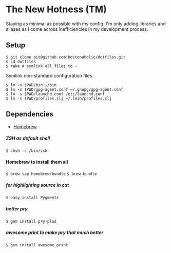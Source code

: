 # The New Hotness (TM)

Staying as minimal as possible with my config. I'm only adding libraries and aliases as I come across inefficiencies in my development process.

## Setup

```
$ git clone git@github.com:bostonaholic/dotfiles.git
$ cd dotfiles
$ rake # symlink all files to ~
```

Symlink non-standard configuration files

```
$ ln -s $PWD/bin ~/bin
$ ln -s $PWD/gpg-agent.conf ~/.gnupg/gpg-agent.conf
$ ln -s $PWD/launchd.conf /etc/launchd.conf
$ ln -s $PWD/profiles.clj ~/.lein/profiles.clj
```

## Dependencies

- [Homebrew](http://brew.sh/)

##### ZSH as default shell

`$ chsh -s /bin/zsh`

#### Homebrew to install them all

`$ brew tap homebrew/bundle`
`$ brew bundle`

##### for highlighting source in cat

`$ easy_install Pygments`

##### better pry

`$ gem install pry-plus`

##### awesome print to make pry that much better

`$ gem install awesome_print`
